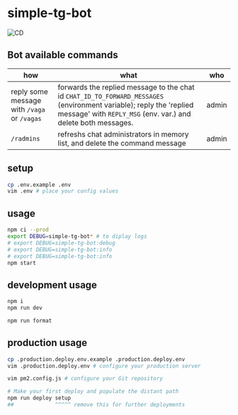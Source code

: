 # simple-tg-bot

![CD](https://github.com/sistematico/simple-tg-bot/workflows/Continuous%20delivery/badge.svg?event=push)

## Bot available commands

| how                                         | what                                                                                                                                                                                 | who   |
| ------------------------------------------- | ------------------------------------------------------------------------------------------------------------------------------------------------------------------------------------ | ----- |
| reply some message with `/vaga` or `/vagas` | forwards the replied message to the chat id `CHAT_ID_TO_FORWARD_MESSAGES` (environment variable); reply the 'replied message' with `REPLY_MSG` (env. var.) and delete both messages. | admin |
| `/radmins`                                  | refreshs chat administrators in memory list, and delete the command message                                                                                                          | admin |

## setup

```bash
cp .env.example .env
vim .env # place your config values
```

## usage

```bash
npm ci --prod
export DEBUG=simple-tg-bot* # to diplay logs
# export DEBUG=simple-tg-bot:debug
# export DEBUG=simple-tg-bot:info
# export DEBUG=simple-tg-bot:info
npm start
```

## development usage

```bash
npm i
npm run dev

npm run format
```

## production usage

```bash
cp .production.deploy.env.example .production.deploy.env
vim .production.deploy.env # configure your production server

vim pm2.config.js # configure your Git repository

# Make your first deploy and populate the distant path
npm run deploy setup
##             ^^^^^ remove this for further deployments
```
